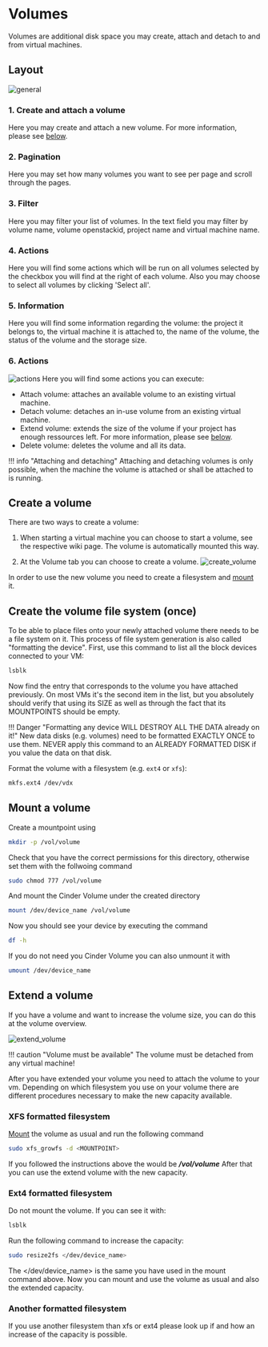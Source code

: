 # Volumes
Volumes are additional disk space you may create, attach and detach to and from virtual machines.
## Layout
![general](./img/volumes/general.png)
### 1. Create and attach a volume
Here you may create and attach a new volume. For more information, please see [below](#create-a-volume).
### 2. Pagination
Here you may set how many volumes you want to see per page and scroll through the pages.
### 3. Filter
Here you may filter your list of volumes. In the text field you may filter by volume name, volume openstackid, project name and virtual machine name.
### 4. Actions
Here you will find some actions which will be run on all volumes selected by the checkbox you will find at the right of each volume. Also you may choose to select all volumes by clicking 'Select all'.
### 5. Information
Here you will find some information regarding the volume: the project it belongs to, the virtual machine it is attached to, the name of the volume, the status of the volume and the storage size.
### 6. Actions
![actions](./img/volumes/actions.png)
Here you will find some actions you can execute:  

* Attach volume: attaches an available volume to an existing virtual machine.
* Detach volume: detaches an in-use volume from an existing virtual machine.
* Extend volume: extends the size of the volume if your project has enough ressources left. For more information, please see [below](#extend-a-volume).
* Delete volume: deletes the volume and all its data.

!!! info "Attaching and detaching"
    Attaching and detaching volumes is only possible, when the machine the volume is attached or shall be attached to is running.

## Create a volume
There are two ways to create a volume:

1. When starting a virtual machine you can choose to start a volume, see the respective wiki page. The volume is automatically mounted this way.

2. At the Volume tab you can choose to create a volume.
![create_volume](./img/volumes/create_and_attach.png)

In order to use the new volume you need to create a filesystem and [mount](#mount-a-volume) it.

## Create the volume file system (once)

To be able to place files onto your newly attached volume there needs to be a file system on it. This process of file system generation is also called "formatting the device".
First, use this command to list all the block devices connected to your VM:

```BASH
lsblk
```


Now find the entry that corresponds to the volume you have attached previously. On most VMs it's the second item in the list, but you absolutely should verify that using its SIZE as well as through the fact that its MOUNTPOINTS should be empty.

!!! Danger "Formatting any device WILL DESTROY ALL THE DATA already on it!"
    New data disks (e.g. volumes) need to be formatted EXACTLY ONCE to use them.
    NEVER apply this command to an ALREADY FORMATTED DISK if you value the data on that disk.

Format the volume with a filesystem (e.g. `ext4` or `xfs`):

```BASH
mkfs.ext4 /dev/vdx
```

## Mount a volume

Create a mountpoint using

```BASH
mkdir -p /vol/volume
```

Check that you have the correct permissions for this directory, otherwise set them with the follwoing command

```BASH
sudo chmod 777 /vol/volume
```

And mount the Cinder Volume under the created directory

```BASH
mount /dev/device_name /vol/volume
```

Now you should see your device by executing the command

```BASH
df -h
```

If you do not need you Cinder Volume you can also unmount it with

```BASH
umount /dev/device_name
```

## Extend a volume
If you have a volume and want to increase the volume size, you can do this at the volume overview.

![extend_volume](./img/volumes/extend_volume.png)

!!! caution "Volume must be available"
    The volume must be detached from any virtual machine!


After you have extended your volume you need to attach the volume to your vm.
Depending on which filesystem you use on your volume
there are different procedures necessary to make the new capacity available.

###  XFS formatted filesystem

[Mount](#mount-a-volume) the volume as usual and run the following command
```BASH
sudo xfs_growfs -d <MOUNTPOINT>
```
If you followed the instructions above the <MOUNTPOINT> would be ***/vol/volume***
After that you can use the extend volume with the new capacity.

###  Ext4 formatted filesystem

Do not mount the volume. If you can see it with:

```BASH
lsblk
```

Run the following command to increase the capacity:

```BASH
sudo resize2fs </dev/device_name>
```
The </dev/device_name\> is the same you have used in the mount command
above.
Now you can mount and use the volume as usual and also the extended capacity.

###  Another formatted filesystem

If you use another filesystem than xfs or ext4 please look up if and how an increase
of the capacity is possible.


